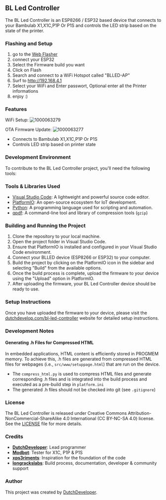 ## BL Led Controller

The BL Led Controller is an ESP8266 / ESP32 based device that connects to your Bambulab X1,X1C,P1P Or P1S and controls the LED strip based on the state of the printer.

### Flashing and Setup
1. go to the [Web Flasher](https://softwarecrash.github.io/BLLEDController-NG/)
2. connect your ESP32
3. Select the Firmware build you want
4. Click on Flash
5. Search and connect to a WiFi Hotspot called "BLLED-AP"
6. Surf to http://192.168.4.1
7. Select your WiFi and Enter passwort, Optional enter all the Printer informations
8. enjoy :)

### Features
WiFi Setup:
![1000063279](https://github.com/user-attachments/assets/1cbe01fd-ce1f-4664-909e-7f6f50f6d80a)

OTA Firmware Update:
![1000063277](https://github.com/user-attachments/assets/853fa8cd-def6-47e9-8b23-4a4289651510)

- Connects to Bambulab X1,X1C,P1P Or P1S
- Controls LED strip based on printer state

### Development Environment

To contribute to the BL Led Controller project, you'll need the following tools:

### Tools & Libraries Used

- [Visual Studio Code](https://code.visualstudio.com/): A lightweight and powerful source code editor.
- [PlatformIO](https://platformio.org/): An open-source ecosystem for IoT development.
- [Python](https://www.python.org/): A programming language used for scripting and automation.
- [qpdf](https://qpdf.sourceforge.io/): A command-line tool and library of compression tools (`gzip`)

### Building and Running the Project
1. Clone the repository to your local machine.
2. Open the project folder in Visual Studio Code.
3. Ensure that PlatformIO is installed and configured in your Visual Studio Code environment.
4. Connect your BLLED device (ESP8266 or ESP32) to your computer.
6. Build the project by clicking on the PlatformIO icon in the sidebar and selecting "Build" from the available options.
7. Once the build process is complete, upload the firmware to your device using the "Upload" option in PlatformIO.
8. After uploading the firmware, your BL Led Controller device should be ready to use.

### Setup Instructions
Once you have uploaded the firmware to your device, please visit the [dutchdevelop.com/bl-led-controller](https://dutchdevelop.com/bl-led-controller) website for detailed setup instructions.


### Development Notes

#### Generating .h Files for Compressed HTML

In embedded applications, HTML content is efficiently stored in PROGMEM memory. To achieve this, .h files are generated from compressed HTML files for webpages (i.e., `src/www/setuppage.html`) that are run on the device.

- The `compress_html.py` is used to compress HTML files and generate corresponding .h files and is integrated into the build process and executed as a pre-build step in `platform.ini`
- The generated .h files should not be checked into git (see `.gitignore`)

### License

The BL Led Controller is released under Creative Commons Attribution-NonCommercial-ShareAlike 4.0 International (CC BY-NC-SA 4.0) license. See the [LICENSE](https://github.com/DutchDevelop/BLLEDController/blob/main/LICENSE) file for more details.

### Credits
- **[DutchDeveloper](https://dutchdevelop.com/)**: Lead programmer
- **[Modbot](https://github.com/Modbot)**: Tester for X1C, P1P & P1S
- **[xps3riments](https://github.com/xps3riments)**: Inspiration for the foundation of the code
- **[longrackslabs](https://github.com/longrackslabs)**: Build process, documentation, developer & community support

### Author

This project was created by [DutchDeveloper](https://dutchdevelop.com/).
